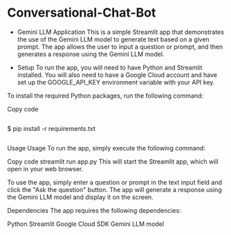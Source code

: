 # Conversational-Chat-Bot


- Gemini LLM Application
This is a simple Streamlit app that demonstrates the use of the Gemini LLM model to generate text based on a given prompt. The app allows the user to input a question or prompt, and then generates a response using the Gemini LLM model.

- Setup
To run the app, you will need to have Python and Streamlit installed. You will also need to have a Google Cloud account and have set up the GOOGLE_API_KEY environment variable with your API key.

To install the required Python packages, run the following command:

Copy code
```
```
$ pip install -r requirements.txt
```
```
Usage
Usage
To run the app, simply execute the following command:

Copy code
streamlit run app.py
This will start the Streamlit app, which will open in your web browser.

To use the app, simply enter a question or prompt in the text input field and click the "Ask the question" button. The app will generate a response using the Gemini LLM model and display it on the screen.

Dependencies
The app requires the following dependencies:

Python
Streamlit
Google Cloud SDK
Gemini LLM model
